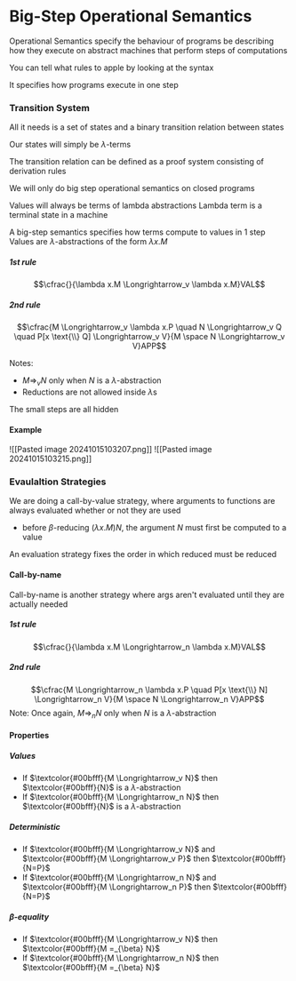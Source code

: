 # Big-Step Operational Semantics

Operational Semantics specify the behaviour of programs be describing how they execute on abstract machines that perform steps of computations

You can tell what rules to apple by looking at the syntax

It specifies how programs execute in one step

### Transition System
All it needs is a set of states and a binary transition relation between states

Our states will simply be $\lambda$-terms

The transition relation can be defined as a proof system consisting of derivation rules

We will only do big step operational semantics on closed programs

Values will always be terms of lambda abstractions
Lambda term is a terminal state in a machine

A big-step semantics specifies how terms compute to values in 1 step
Values are $\lambda$-abstractions of the form $\lambda x.M$

##### 1st rule
$$\cfrac{}{\lambda x.M \Longrightarrow_v \lambda x.M}VAL$$
##### 2nd rule
$$\cfrac{M \Longrightarrow_v \lambda x.P \quad N \Longrightarrow_v Q \quad P[x \text{\\} Q] \Longrightarrow_v V}{M \space N \Longrightarrow_v V}APP$$

Notes: 
- $M \Rightarrow_v N$ only when $N$ is a $\lambda$-abstraction
- Reductions are not allowed inside $\lambda$s

The small steps are all hidden

#### Example
![[Pasted image 20241015103207.png]]
![[Pasted image 20241015103215.png]]

### Evaulaltion Strategies
We are doing a call-by-value strategy, where arguments to functions are always evaluated whether or not they are used 
- before $\beta$-reducing $(\lambda x.M) N$, the argument $N$ must first be computed to a value

An evaluation strategy fixes the order in which reduced must be reduced

#### Call-by-name
Call-by-name is another strategy where args aren't evaluated until they are actually needed

##### 1st rule
$$\cfrac{}{\lambda x.M \Longrightarrow_n \lambda x.M}VAL$$
##### 2nd rule
$$\cfrac{M \Longrightarrow_n \lambda x.P \quad P[x \text{\\} N] \Longrightarrow_n V}{M \space N \Longrightarrow_n V}APP$$
Note: Once again, $M \Longrightarrow_n N$ only when $N$ is a $\lambda$-abstraction

#### Properties
##### Values
- If $\textcolor{#00bfff}{M \Longrightarrow_v N}$ then $\textcolor{#00bfff}{N}$ is a $\lambda$-abstraction
- If $\textcolor{#00bfff}{M \Longrightarrow_n N}$ then $\textcolor{#00bfff}{N}$ is a $\lambda$-abstraction
##### Deterministic
- If $\textcolor{#00bfff}{M \Longrightarrow_v N}$ and $\textcolor{#00bfff}{M \Longrightarrow_v P}$ then $\textcolor{#00bfff}{N=P}$
- If $\textcolor{#00bfff}{M \Longrightarrow_n N}$ and $\textcolor{#00bfff}{M \Longrightarrow_n P}$ then $\textcolor{#00bfff}{N=P}$
##### $\beta$-equality
- If $\textcolor{#00bfff}{M \Longrightarrow_v N}$ then $\textcolor{#00bfff}{M =_{\beta} N}$
- If $\textcolor{#00bfff}{M \Longrightarrow_n N}$ then $\textcolor{#00bfff}{M =_{\beta} N}$
